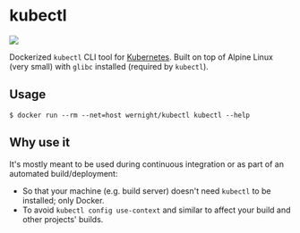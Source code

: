 # kubectl

[![](https://badge.imagelayers.io/wernight/kubectl:latest.svg)](https://imagelayers.io/?images=wernight/kubectl:latest 'Get your own badge on imagelayers.io')

Dockerized `kubectl` CLI tool for [Kubernetes](http://kubernetes.io/). Built on top of Alpine Linux (very small) with `glibc` installed (required by `kubectl`).

## Usage

    $ docker run --rm --net=host wernight/kubectl kubectl --help

## Why use it

It's mostly meant to be used during continuous integration or as part of an automated build/deployment:

  * So that your machine (e.g. build server) doesn't need `kubectl` to be installed; only Docker.
  * To avoid `kubectl config use-context` and similar to affect your build and other projects' builds.
